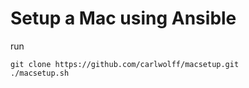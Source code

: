# Setup a Mac using Ansible

run

	git clone https://github.com/carlwolff/macsetup.git
	./macsetup.sh